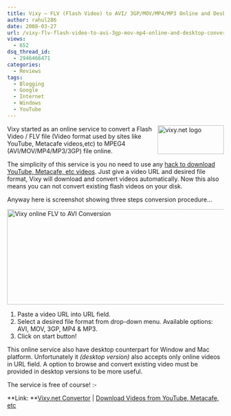 ```yaml
---
title: Vixy – FLV (Flash Video) to AVI/ 3GP/MOV/MP4/MP3 Online and Desktop Convertor!
author: rahul286
date: 2008-03-27
url: /vixy-flv-flash-video-to-avi-3gp-mov-mp4-online-and-desktop-convertor/
views:
  - 652
dsq_thread_id:
  - 2946466471
categories:
  - Reviews
tags:
  - Blogging
  - Google
  - Internet
  - Windows
  - YouTube
---
```

[<img class="wp-image-52999" src="http://cdn.devilsworkshop.org/files/2008/03/image-thumb21.png" style="border: 0px none;margin: 0px 0px 0px 5px" alt="vixy.net logo" align="right" border="0" height="67" width="154" />][1]Vixy started as an online service to convert a Flash Video / FLV file (Video format used by sites like YouTube, Metacafe videos,etc) to MPEG4 (AVI/MOV/MP4/MP3/3GP) file online.

The simplicity of this service is you no need to use any [hack to download YouTube, Metacafe, etc videos][2]. Just give a video URL and desired file format, Vixy will download and convert videos automatically. Now this also means you can not convert existing flash videos on your disk.

Anyway here is screenshot showing three steps conversion procedure&#8230;

[<img src="http://cdn.devilsworkshop.org/files/2008/03/image-thumb22.png" style="border: 0px none" alt="Vixy online FLV to AVI Conversion" border="0" height="222" width="515" />][3]

  1. Paste a video URL into URL field.
  2. Select a desired file format from drop-down menu. Available options: AVI, MOV, 3GP, MP4 & MP3.
  3. Click on start button!

This online service also have desktop counterpart for Window and Mac platform. Unfortunately it *(desktop version)* also accepts only online videos in URL field. A option to browse and convert existing video must be provided in desktop versions to be more useful.

The service is free of course! <img src="http://devilsworkshop.org/wp-includes/images/smilies/simple-smile.png" alt=":-)" class="wp-smiley" style="height: 1em; max-height: 1em;" />

**Link: **<a href="http://vixy.net/" onclick="_gaq.push(['_trackEvent', 'outbound-article', 'http://vixy.net/', 'Vixy.net Convertor']);" >Vixy.net Convertor</a> | [Download Videos from YouTube, Metacafe, etc][2]

 [1]: http://cdn.devilsworkshop.org/files/2008/03/image39.png
 [2]: http://devilsworkshop.org/2007/04/30/keepvid-hack-download-videos-from-youtube-myspace-google-and-virtually-every-video-sharing-sites/
 [3]: http://cdn.devilsworkshop.org/files/2008/03/image40.png
